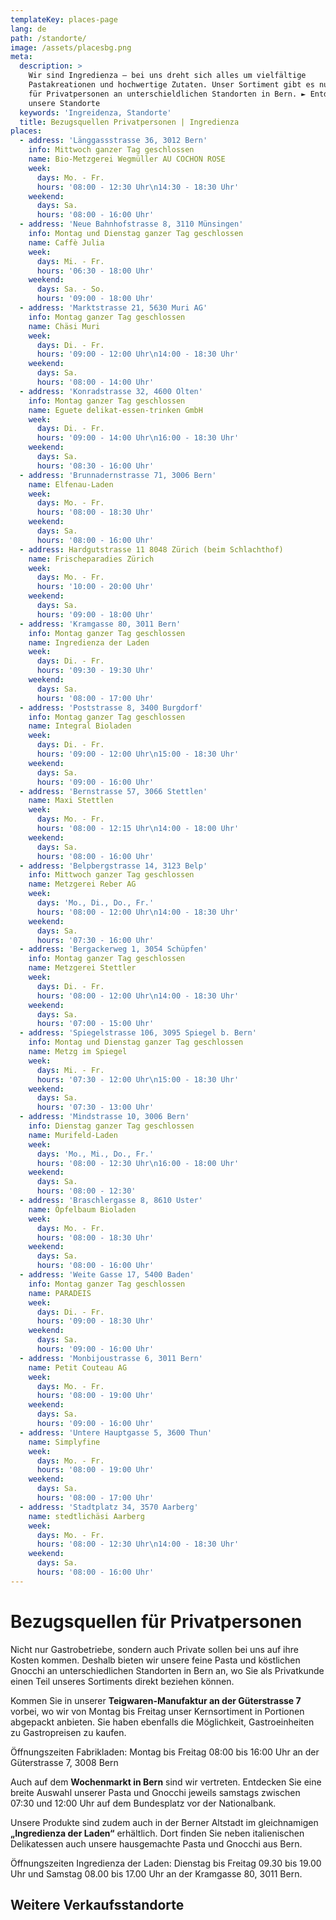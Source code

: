 ```yaml
---
templateKey: places-page
lang: de
path: /standorte/
image: /assets/placesbg.png
meta:
  description: >
    Wir sind Ingredienza – bei uns dreht sich alles um vielfältige
    Pastakreationen und hochwertige Zutaten. Unser Sortiment gibt es nun auch
    für Privatpersonen an unterschieldlichen Standorten in Bern. ► Entdecken Sie
    unsere Standorte
  keywords: 'Ingreidenza, Standorte'
  title: Bezugsquellen Privatpersonen | Ingredienza
places:
  - address: 'Länggassstrasse 36, 3012 Bern'
    info: Mittwoch ganzer Tag geschlossen
    name: Bio-Metzgerei Wegmüller AU COCHON ROSE
    week:
      days: Mo. - Fr.
      hours: '08:00 - 12:30 Uhr\n14:30 - 18:30 Uhr'
    weekend:
      days: Sa.
      hours: '08:00 - 16:00 Uhr'
  - address: 'Neue Bahnhofstrasse 8, 3110 Münsingen'
    info: Montag und Dienstag ganzer Tag geschlossen
    name: Caffè Julia
    week:
      days: Mi. - Fr.
      hours: '06:30 - 18:00 Uhr'
    weekend:
      days: Sa. - So.
      hours: '09:00 - 18:00 Uhr'
  - address: 'Marktstrasse 21, 5630 Muri AG'
    info: Montag ganzer Tag geschlossen
    name: Chäsi Muri
    week:
      days: Di. - Fr.
      hours: '09:00 - 12:00 Uhr\n14:00 - 18:30 Uhr'
    weekend:
      days: Sa.
      hours: '08:00 - 14:00 Uhr'
  - address: 'Konradstrasse 32, 4600 Olten'
    info: Montag ganzer Tag geschlossen
    name: Eguete delikat-essen-trinken GmbH
    week:
      days: Di. - Fr.
      hours: '09:00 - 14:00 Uhr\n16:00 - 18:30 Uhr'
    weekend:
      days: Sa.
      hours: '08:30 - 16:00 Uhr'
  - address: 'Brunnadernstrasse 71, 3006 Bern'
    name: Elfenau-Laden
    week:
      days: Mo. - Fr.
      hours: '08:00 - 18:30 Uhr'
    weekend:
      days: Sa.
      hours: '08:00 - 16:00 Uhr'
  - address: Hardgutstrasse 11 8048 Zürich (beim Schlachthof)
    name: Frischeparadies Zürich
    week:
      days: Mo. - Fr.
      hours: '10:00 - 20:00 Uhr'
    weekend:
      days: Sa.
      hours: '09:00 - 18:00 Uhr'
  - address: 'Kramgasse 80, 3011 Bern'
    info: Montag ganzer Tag geschlossen
    name: Ingredienza der Laden
    week:
      days: Di. - Fr.
      hours: '09:30 - 19:30 Uhr'
    weekend:
      days: Sa.
      hours: '08:00 - 17:00 Uhr'
  - address: 'Poststrasse 8, 3400 Burgdorf'
    info: Montag ganzer Tag geschlossen
    name: Integral Bioladen
    week:
      days: Di. - Fr.
      hours: '09:00 - 12:00 Uhr\n15:00 - 18:30 Uhr'
    weekend:
      days: Sa.
      hours: '09:00 - 16:00 Uhr'
  - address: 'Bernstrasse 57, 3066 Stettlen'
    name: Maxi Stettlen
    week:
      days: Mo. - Fr.
      hours: '08:00 - 12:15 Uhr\n14:00 - 18:00 Uhr'
    weekend:
      days: Sa.
      hours: '08:00 - 16:00 Uhr'
  - address: 'Belpbergstrasse 14, 3123 Belp'
    info: Mittwoch ganzer Tag geschlossen
    name: Metzgerei Reber AG
    week:
      days: 'Mo., Di., Do., Fr.'
      hours: '08:00 - 12:00 Uhr\n14:00 - 18:30 Uhr'
    weekend:
      days: Sa.
      hours: '07:30 - 16:00 Uhr'
  - address: 'Bergackerweg 1, 3054 Schüpfen'
    info: Montag ganzer Tag geschlossen
    name: Metzgerei Stettler
    week:
      days: Di. - Fr.
      hours: '08:00 - 12:00 Uhr\n14:00 - 18:30 Uhr'
    weekend:
      days: Sa.
      hours: '07:00 - 15:00 Uhr'
  - address: 'Spiegelstrasse 106, 3095 Spiegel b. Bern'
    info: Montag und Dienstag ganzer Tag geschlossen
    name: Metzg im Spiegel
    week:
      days: Mi. - Fr.
      hours: '07:30 - 12:00 Uhr\n15:00 - 18:30 Uhr'
    weekend:
      days: Sa.
      hours: '07:30 - 13:00 Uhr'
  - address: 'Mindstrasse 10, 3006 Bern'
    info: Dienstag ganzer Tag geschlossen
    name: Murifeld-Laden
    week:
      days: 'Mo., Mi., Do., Fr.'
      hours: '08:00 - 12:30 Uhr\n16:00 - 18:00 Uhr'
    weekend:
      days: Sa.
      hours: '08:00 - 12:30'
  - address: 'Braschlergasse 8, 8610 Uster'
    name: Öpfelbaum Bioladen
    week:
      days: Mo. - Fr.
      hours: '08:00 - 18:30 Uhr'
    weekend:
      days: Sa.
      hours: '08:00 - 16:00 Uhr'
  - address: 'Weite Gasse 17, 5400 Baden'
    info: Montag ganzer Tag geschlossen
    name: PARADEIS
    week:
      days: Di. - Fr.
      hours: '09:00 - 18:30 Uhr'
    weekend:
      days: Sa.
      hours: '09:00 - 16:00 Uhr'
  - address: 'Monbijoustrasse 6, 3011 Bern'
    name: Petit Couteau AG
    week:
      days: Mo. - Fr.
      hours: '08:00 - 19:00 Uhr'
    weekend:
      days: Sa.
      hours: '09:00 - 16:00 Uhr'
  - address: 'Untere Hauptgasse 5, 3600 Thun'
    name: Simplyfine
    week:
      days: Mo. - Fr.
      hours: '08:00 - 19:00 Uhr'
    weekend:
      days: Sa.
      hours: '08:00 - 17:00 Uhr'
  - address: 'Stadtplatz 34, 3570 Aarberg'
    name: stedtlichäsi Aarberg
    week:
      days: Mo. - Fr.
      hours: '08:00 - 12:30 Uhr\n14:00 - 18:30 Uhr'
    weekend:
      days: Sa.
      hours: '08:00 - 16:00 Uhr'
---
```

# Bezugs&shy;quellen für Privat&shy;personen

Nicht nur Gastrobetriebe, sondern auch Private sollen bei uns auf ihre Kosten
kommen. Deshalb bieten wir unsere feine Pasta und köstlichen Gnocchi an
unterschiedlichen Standorten in Bern an, wo Sie als Privatkunde einen Teil
unseres Sortiments direkt beziehen können.

Kommen Sie in unserer **Teigwaren-Manufaktur an der Güterstrasse 7** vorbei, wo wir
von Montag bis Freitag unser Kernsortiment in Portionen abgepackt anbieten. Sie
haben ebenfalls die Möglichkeit, Gastroeinheiten zu Gastropreisen zu kaufen.

Öffnungszeiten Fabrikladen: Montag bis Freitag 08:00 bis 16:00 Uhr
an der Güterstrasse 7, 3008 Bern

Auch auf dem **Wochenmarkt in Bern** sind wir vertreten. Entdecken Sie eine breite
Auswahl unserer Pasta und Gnocchi jeweils samstags zwischen 07:30 und 12:00 Uhr
auf dem Bundesplatz vor der Nationalbank.

Unsere Produkte sind zudem auch in der Berner Altstadt im gleichnamigen
**„Ingredienza der Laden“** erhältlich. Dort finden Sie neben italienischen
Delikatessen auch unsere hausgemachte Pasta und Gnocchi aus Bern.

Öffnungszeiten Ingredienza der Laden: Dienstag bis Freitag 09.30 bis 19.00 Uhr
und Samstag 08.00 bis 17.00 Uhr an der Kramgasse 80, 3011 Bern.

## Weitere Verkaufs&shy;standorte
